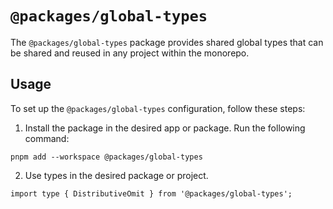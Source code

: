 # `@packages/global-types`

The `@packages/global-types` package provides shared global types that can be shared and reused in any project within the monorepo.

## Usage

To set up the `@packages/global-types` configuration, follow these steps:

1. Install the package in the desired app or package. Run the following command:

```shell
pnpm add --workspace @packages/global-types
```

2. Use types in the desired package or project.

```shell
import type { DistributiveOmit } from '@packages/global-types';
```

